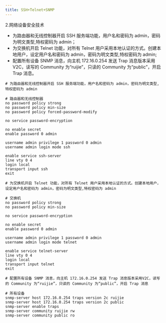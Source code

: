 ```yaml
---
title: SSH+Telnet+SNMP
---
```

2.网络设备安全技术
-  为路由器和无线控制器开启 SSH 服务端功能，用户名和密码为 admin，密码为明文类型,特权密码为 admin；
-  为交换机开启 Telnet 功能，对所有 Telnet 用户采用本地认证的方式。创建本地用户，设定用户名和密码为 admin，密码为明文类型,特权密码为 admin;
-  配置所有设备 SNMP 消息，向主机 172.16.0.254 发送 Trap 消息版本采用V2C，读写的 Community 为“ruijie”，只读的 Community 为“public”，开启 Trap 消息。

```
# 为路由器和无线控制器开启 SSH 服务端功能，用户名和密码为 admin，密码为明文类型,特权密码为 admin

# 路由器和无线控制器
no password policy strong
no password policy min-size 
no password policy forced-password-modify

no service password-encryption

no enable secret
enable password 0 admin

username admin privilege 1 password 0 admin
username admin login mode ssh

enable service ssh-server
line vty 0 4
login local
transport input ssh
exit

```

```
# 为交换机开启 Telnet 功能，对所有 Telnet 用户采用本地认证的方式。创建本地用户，设定用户名和密码为 admin，密码为明文类型,特权密码为 admin

# 交换机
no password policy strong
no password policy min-size

no service password-encryption

no enable secret
enable password 0 admin

username admin privilege 1 password 0 admin
username admin login mode telnet

enable service telnet-server
line vty 0 4
login local
transport input telnet
exit

```

```
# 配置所有设备 SNMP 消息，向主机 172.16.0.254 发送 Trap 消息版本采用V2C，读写的 Community 为“ruijie”，只读的 Community 为“public”，开启 Trap 消息

# 所有设备
snmp-server host 172.16.0.254 traps version 2c ruijie
snmp-server host 172.16.0.254 traps version 2c public
snmp-server enable traps
snmp-server community ruijie rw 
snmp-server community public ro

```